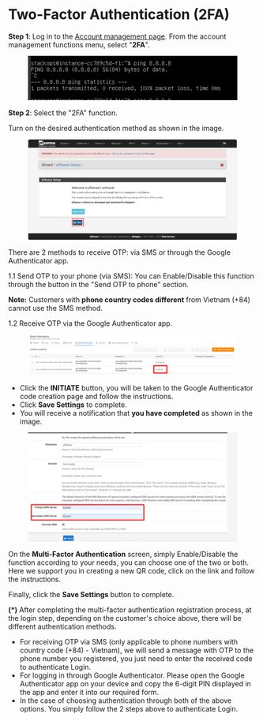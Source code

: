 # Two-Factor Authentication (2FA)

**Step 1**: Log in to the [Account management page](https://dashboard.console.vngcloud.vn/). From the account management functions menu, select "**2FA**".

<figure><img src="../.gitbook/assets/image (28) (1) (1).png" alt=""><figcaption></figcaption></figure>

**Step 2**: Select the "2FA" function.

Turn on the desired authentication method as shown in the image.

<figure><img src="../.gitbook/assets/image (1) (1) (1) (1) (1) (1) (1) (1) (1) (1) (1) (1) (1) (1) (1) (1) (1) (1) (1) (1) (1) (1) (1) (1) (1) (1) (1) (1).png" alt=""><figcaption></figcaption></figure>

There are 2 methods to receive OTP: via SMS or through the Google Authenticator app.

&#x20;       1.1 Send OTP to your phone (via SMS): You can Enable/Disable this function through the button in the "Send OTP to phone" section.

**Note:** Customers with **phone country codes different** from Vietnam (+84) cannot use the SMS method.

&#x20;       1.2 Receive OTP via the Google Authenticator app.

<figure><img src="../.gitbook/assets/image (2) (1) (1) (1) (1) (1) (1) (1) (1) (1) (1) (1) (1) (1) (1) (1) (1) (1) (1) (1) (1) (1) (1).png" alt=""><figcaption></figcaption></figure>

* Click the **INITIATE** button, you will be taken to the Google Authenticator code creation page and follow the instructions.
* Click **Save Settings** to complete.
* You will receive a notification that **you have completed** as shown in the image.

<figure><img src="../.gitbook/assets/image (3) (1) (1) (1) (1) (1) (1) (1) (1) (1) (1) (1) (1) (1) (1) (1) (1) (1) (1) (1) (1) (1).png" alt=""><figcaption></figcaption></figure>

On the **Multi-Factor Authentication** screen, simply Enable/Disable the function according to your needs, you can choose one of the two or both. Here we support you in creating a new QR code, click on the link and follow the instructions.

Finally, click the **Save Settings** button to complete.

**(\*)** After completing the multi-factor authentication registration process, at the login step, depending on the customer's choice above, there will be different authentication methods.

* For receiving OTP via SMS (only applicable to phone numbers with country code (+84) - Vietnam), we will send a message with OTP to the phone number you registered, you just need to enter the received code to authenticate Login.
* For logging in through Google Authenticator. Please open the Google Authenticator app on your device and copy the 6-digit PIN displayed in the app and enter it into our required form.
* In the case of choosing authentication through both of the above options. You simply follow the 2 steps above to authenticate Login.
